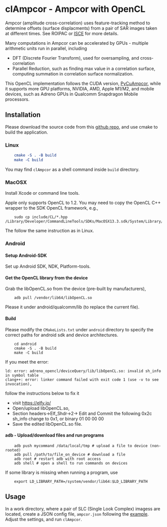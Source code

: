 # clAmpcor - Ampcor with OpenCL 

Ampcor (amplitude cross-correlation) uses feature-tracking method to determine offsets (surface displacments) from a pair of SAR images taken at different times. See ROIPAC or [ISCE](https://github.com/isce-framework/isce2) for more details.  

Many computations in Ampcor can be accelerated by GPUs - multiple arithmetic units run in parallel, including

 - DFT (Discrete Fourier Transform), used for oversampling, and cross-correlation 
 - Parallel Reduction, such as finding max value in a correlation surface, computing summation in correlation surface normalization. 

This OpenCL implementation follows the CUDA version, [PyCuAmpcor](https://github.com/isce-framework/isce2/tree/main/contrib/PyCuAmpcor), while it supports more GPU platforms, NVIDIA, AMD, Apple M1/M2, and mobile devices, such as Adreno GPUs in Qualcomm Snapdragon Mobile processors. 

## Installation 

Please download the source code from this [github repo](https:://lijun99.github.com/clAmpcor), and use cmake to build the application. 

### Linux 

```cmake
    cmake -S . -B build
    make -C build
```
You may find `clAmpcor` as a shell command inside `build` directory. 

### MacOSX

Install Xcode or command line tools. 

Apple only supports OpenCL to 1.2. You may need to copy the OpenCL C++ wrapper to the SDK OpenCL framework, e.g., 

```
    sudo cp include/CL/*.hpp /Library/Developer/CommandLineTools/SDKs/MacOSX13.3.sdk/System/Library/Frameworks/OpenCL.framework/Headers
```
The follow the same instruction as in Linux. 

### Android 

#### Setup Android-SDK
Set up Android SDK, NDK, Platform-tools. 

#### Get the OpenCL library from the device

Grab the libOpenCL.so from the device (pre-built by manufacturers), 

```
    adb pull /vendor/lib64/libOpenCL.so
```
Please it under android/qualcomm/lib (to replace the current file). 

#### Build 
Please modify the `CMakeLists.txt` under `android` directory to specify the correct paths for android sdk and device architectures.  

```commandline
    cd android 
    cmake -S . -B build
    make -C build    
```

If you meet the error: 
```
ld: error: adreno_opencl/deviceQuery/lib/libOpenCL.so: invalid sh_info in symbol table
clang++: error: linker command failed with exit code 1 (use -v to see invocation),
 ```

 follow the instructions below to fix it 
 - visit https://elfy.io/
 - Open/upload libOpenCL.so,
 - Section headers->Elf_Shdr->2-> Edit and Commit the following 0x2c sh_info change to 0x1, or binary 01 00 00 00
 - Save the edited libOpenCL.so file.

#### adb - Upload/download files and run programs

```
    adb push mycommand /data/local/tmp # upload a file to device (non-rooted)
    adb pull /path/to/file_on_device # download a file
    adb root # restart adb with root access
    adb shell # open a shell to run commands on devices
```

If some library is missing when running a program,  use 

```
    export LD_LIBRARY_PATH=/system/vendor/lib64:$LD_LIBRARY_PATH
```

## Usage 

In a work directory, where a pair of SLC (Single Look Complex) imagess are located, create a JSON config file, `ampcor.json` following the [example](examples/ampcor.json). Adjust the settings, and run `clAmpcor`.   



